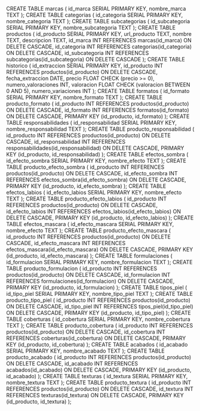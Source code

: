 CREATE TABLE marcas (
    id_marca SERIAL PRIMARY KEY,
    nombre_marca TEXT
);
CREATE TABLE categorias (
    id_categoria SERIAL PRIMARY KEY,
    nombre_categoria TEXT
);
CREATE TABLE subcategorias (
    id_subcategoria SERIAL PRIMARY KEY,
    nombre_subcategoria TEXT
);
CREATE TABLE productos (
    id_producto SERIAL PRIMARY KEY,
    url_producto TEXT,
    nombre TEXT,
    descripcion TEXT,
    id_marca INT REFERENCES marcas(id_marca) ON DELETE CASCADE,
    id_categoria INT REFERENCES categorias(id_categoria) ON DELETE CASCADE,
    id_subcategoria INT REFERENCES subcategorias(id_subcategoria) ON DELETE CASCADE
);
CREATE TABLE historico (
    id_extraccion SERIAL PRIMARY KEY,
    id_producto INT REFERENCES productos(id_producto) ON DELETE CASCADE,
    fecha_extraccion DATE,
    precio FLOAT CHECK (precio >= 0),
    numero_valoraciones INT,
    valoracion FLOAT CHECK (valoracion BETWEEN 0 AND 5),
    numero_variaciones INT
);
CREATE TABLE formatos (
    id_formato SERIAL PRIMARY KEY,
    nombre_formato TEXT
);
CREATE TABLE producto_formato (
    id_producto INT REFERENCES productos(id_producto) ON DELETE CASCADE,
    id_formato INT REFERENCES formatos(id_formato) ON DELETE CASCADE,
    PRIMARY KEY (id_producto, id_formato)
);
CREATE TABLE responsabilidades (
    id_responsabilidad SERIAL PRIMARY KEY,
    nombre_responsabilidad TEXT
);
CREATE TABLE producto_responsabilidad (
    id_producto INT REFERENCES productos(id_producto) ON DELETE CASCADE,
    id_responsabilidad INT REFERENCES responsabilidades(id_responsabilidad) ON DELETE CASCADE,
    PRIMARY KEY (id_producto, id_responsabilidad)
);
CREATE TABLE efectos_sombra (
    id_efecto_sombra SERIAL PRIMARY KEY,
    nombre_efecto TEXT
);
CREATE TABLE producto_efecto_sombra (
    id_producto INT REFERENCES productos(id_producto) ON DELETE CASCADE,
    id_efecto_sombra INT REFERENCES efectos_sombra(id_efecto_sombra) ON DELETE CASCADE,
    PRIMARY KEY (id_producto, id_efecto_sombra)
);
CREATE TABLE efectos_labios (
    id_efecto_labios SERIAL PRIMARY KEY,
    nombre_efecto TEXT
);
CREATE TABLE producto_efecto_labios (
    id_producto INT REFERENCES productos(id_producto) ON DELETE CASCADE,
    id_efecto_labios INT REFERENCES efectos_labios(id_efecto_labios) ON DELETE CASCADE,
    PRIMARY KEY (id_producto, id_efecto_labios)
);
CREATE TABLE efectos_mascara (
    id_efecto_mascara SERIAL PRIMARY KEY,
    nombre_efecto TEXT 
);
CREATE TABLE producto_efecto_mascara (
    id_producto INT REFERENCES productos(id_producto) ON DELETE CASCADE,
    id_efecto_mascara INT REFERENCES efectos_mascara(id_efecto_mascara) ON DELETE CASCADE,
    PRIMARY KEY (id_producto, id_efecto_mascara)
);
CREATE TABLE formulaciones (
    id_formulacion SERIAL PRIMARY KEY,
    nombre_formulacion TEXT
);
CREATE TABLE producto_formulacion (
    id_producto INT REFERENCES productos(id_producto) ON DELETE CASCADE,
    id_formulacion INT REFERENCES formulaciones(id_formulacion) ON DELETE CASCADE,
    PRIMARY KEY (id_producto, id_formulacion)
);
CREATE TABLE tipos_piel (
    id_tipo_piel SERIAL PRIMARY KEY,
    nombre_tipo_piel TEXT
);
CREATE TABLE producto_tipo_piel (
    id_producto INT REFERENCES productos(id_producto) ON DELETE CASCADE,
    id_tipo_piel INT REFERENCES tipos_piel(id_tipo_piel) ON DELETE CASCADE,
    PRIMARY KEY (id_producto, id_tipo_piel)
);
CREATE TABLE coberturas (
    id_cobertura SERIAL PRIMARY KEY,
    nombre_cobertura TEXT
);
CREATE TABLE producto_cobertura (
    id_producto INT REFERENCES productos(id_producto) ON DELETE CASCADE,
    id_cobertura INT REFERENCES coberturas(id_cobertura) ON DELETE CASCADE,
    PRIMARY KEY (id_producto, id_cobertura)
);
CREATE TABLE acabados (
    id_acabado SERIAL PRIMARY KEY,
    nombre_acabado TEXT
);
CREATE TABLE producto_acabado (
    id_producto INT REFERENCES productos(id_producto) ON DELETE CASCADE,
    id_acabado INT REFERENCES acabados(id_acabado) ON DELETE CASCADE,
    PRIMARY KEY (id_producto, id_acabado)
);
CREATE TABLE texturas (
    id_textura SERIAL PRIMARY KEY,
    nombre_textura TEXT
);
CREATE TABLE producto_textura (
    id_producto INT REFERENCES productos(id_producto) ON DELETE CASCADE,
    id_textura INT REFERENCES texturas(id_textura) ON DELETE CASCADE,
    PRIMARY KEY (id_producto, id_textura)
);